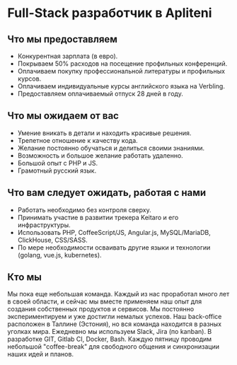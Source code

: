 # Full-Stack разработчик в Apliteni

## Что мы предоставляем
* Конкурентная зарплата (в евро).
* Покрываем 50% расходов на посещение профильных конференций.
* Оплачиваем покупку профессиональной литературы и профильных курсов.
* Оплачиваем индивидуальные курсы английского языка на Verbling.
* Предоставляем оплачиваемый отпуск 28 дней в году.

## Что мы ожидаем от вас
* Умение вникать в детали и находить красивые решения.
* Трепетное отношение к качеству кода.
* Желание постоянно обучаться и делиться своими знаниями.
* Возможность и большое желание работать удаленно.
* Большой опыт с PHP и JS.
* Грамотный русский язык.

## Что вам следует ожидать, работая с нами
* Работать необходимо без контроля сверху.
* Принимать участие в развитии трекера Keitaro и его инфраструктуры.
* Использовать PHP, CoffeeScript/JS, Angular.js, MySQL/MariaDB, ClickHouse, CSS/SASS.
* По мере необходимости осваивать другие языки и технологии (golang, vue.js, kubernetes).

## Кто мы
Мы пока еще небольшая команда. Каждый из нас проработал много лет в своей области, и сейчас мы вместе применяем наш опыт для создания собственных продуктов и сервисов. Мы постоянно экспериментируем и уже достигли немалых успехов. Наш back-office расположен в Таллине (Эстония), но вся команда находится в разных уголках мира. Ежедневно мы используем Slack, Jira (по kanban). В разработке GIT, Gitlab CI, Docker, Bash. Каждую пятницу проводим небольшой "coffee-break" для свободного общения и синхронизации наших идей и планов.
